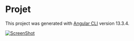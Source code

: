 # Projet

This project was generated with [Angular CLI](https://github.com/angular/angular-cli) version 13.3.4.

[![ScreenShot](https://cdn.discordapp.com/attachments/898659181488402493/972965211822768229/shifumiminia.png)](http://youtu.be/vt5fpE0bzSY)


